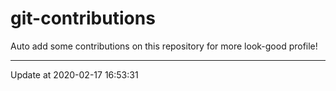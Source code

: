 # git-contributions

Auto add some contributions on this repository for more look-good profile!

---

Update at 2020-02-17 16:53:31
